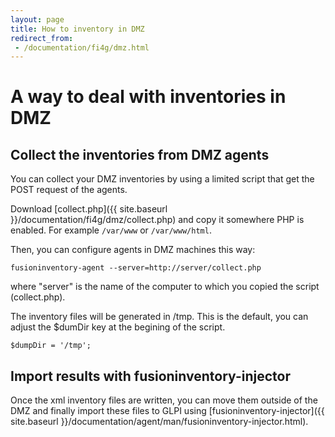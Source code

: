 ```yaml
---
layout: page
title: How to inventory in DMZ
redirect_from:
 - /documentation/fi4g/dmz.html
---
```


# A way to deal with inventories in DMZ

## Collect the inventories from DMZ agents

You can collect your DMZ inventories by using a limited script that get the POST
request of the agents.

Download [collect.php]({{ site.baseurl }}/documentation/fi4g/dmz/collect.php) and copy it somewhere
PHP is enabled. For example `/var/www` or `/var/www/html`.

Then, you can configure agents in DMZ machines this way:

    fusioninventory-agent --server=http://server/collect.php

where "server" is the name of the computer to which you copied the script (collect.php).

The inventory files will be generated in /tmp. This is the default, you can
adjust the $dumDir key at the begining of the script.

    $dumpDir = '/tmp';

## Import results with fusioninventory-injector

Once the xml inventory files are written, you can move them outside of the DMZ and
finally import these files to GLPI using [fusioninventory-injector]({{ site.baseurl }}/documentation/agent/man/fusioninventory-injector.html).
